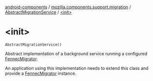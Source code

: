 [android-components](../../index.md) / [mozilla.components.support.migration](../index.md) / [AbstractMigrationService](index.md) / [&lt;init&gt;](./-init-.md)

# &lt;init&gt;

`AbstractMigrationService()`

Abstract implementation of a background service running a configured [FennecMigrator](../-fennec-migrator/index.md).

An application using this implementation needs to extend this class and provide a
[FennecMigrator](../-fennec-migrator/index.md) instance.

